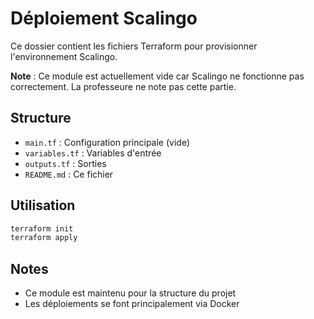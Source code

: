 # Déploiement Scalingo

Ce dossier contient les fichiers Terraform pour provisionner l'environnement Scalingo.

**Note** : Ce module est actuellement vide car Scalingo ne fonctionne pas correctement. La professeure ne note pas cette partie.

## Structure
- `main.tf` : Configuration principale (vide)
- `variables.tf` : Variables d'entrée
- `outputs.tf` : Sorties
- `README.md` : Ce fichier

## Utilisation
```bash
terraform init
terraform apply
```

## Notes
- Ce module est maintenu pour la structure du projet
- Les déploiements se font principalement via Docker 